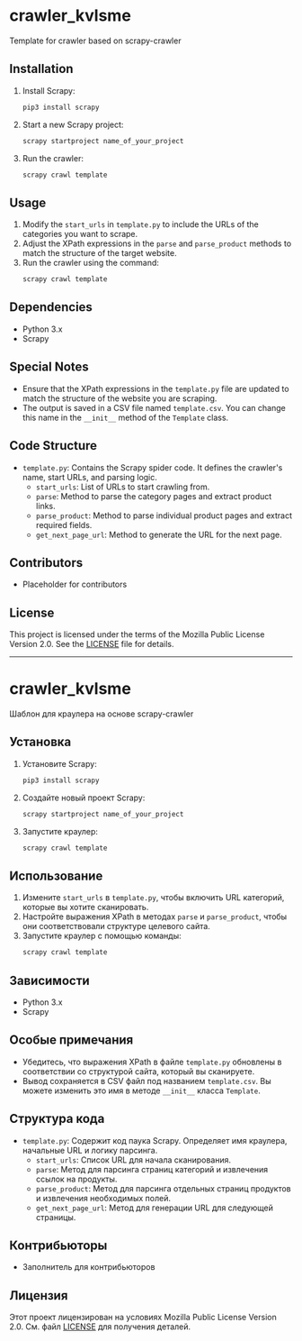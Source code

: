 # crawler_kvlsme

Template for crawler based on scrapy-crawler

## Installation

1. Install Scrapy:
    ```bash
    pip3 install scrapy
    ```

2. Start a new Scrapy project:
    ```bash
    scrapy startproject name_of_your_project
    ```

3. Run the crawler:
    ```bash
    scrapy crawl template
    ```

## Usage

1. Modify the `start_urls` in `template.py` to include the URLs of the categories you want to scrape.
2. Adjust the XPath expressions in the `parse` and `parse_product` methods to match the structure of the target website.
3. Run the crawler using the command:
    ```bash
    scrapy crawl template
    ```

## Dependencies

- Python 3.x
- Scrapy

## Special Notes

- Ensure that the XPath expressions in the `template.py` file are updated to match the structure of the website you are scraping.
- The output is saved in a CSV file named `template.csv`. You can change this name in the `__init__` method of the `Template` class.

## Code Structure

- `template.py`: Contains the Scrapy spider code. It defines the crawler's name, start URLs, and parsing logic.
    - `start_urls`: List of URLs to start crawling from.
    - `parse`: Method to parse the category pages and extract product links.
    - `parse_product`: Method to parse individual product pages and extract required fields.
    - `get_next_page_url`: Method to generate the URL for the next page.

## Contributors

- Placeholder for contributors

## License

This project is licensed under the terms of the Mozilla Public License Version 2.0. See the [LICENSE](LICENSE) file for details.

---

# crawler_kvlsme

Шаблон для краулера на основе scrapy-crawler

## Установка

1. Установите Scrapy:
    ```bash
    pip3 install scrapy
    ```

2. Создайте новый проект Scrapy:
    ```bash
    scrapy startproject name_of_your_project
    ```

3. Запустите краулер:
    ```bash
    scrapy crawl template
    ```

## Использование

1. Измените `start_urls` в `template.py`, чтобы включить URL категорий, которые вы хотите сканировать.
2. Настройте выражения XPath в методах `parse` и `parse_product`, чтобы они соответствовали структуре целевого сайта.
3. Запустите краулер с помощью команды:
    ```bash
    scrapy crawl template
    ```

## Зависимости

- Python 3.x
- Scrapy

## Особые примечания

- Убедитесь, что выражения XPath в файле `template.py` обновлены в соответствии со структурой сайта, который вы сканируете.
- Вывод сохраняется в CSV файл под названием `template.csv`. Вы можете изменить это имя в методе `__init__` класса `Template`.

## Структура кода

- `template.py`: Содержит код паука Scrapy. Определяет имя краулера, начальные URL и логику парсинга.
    - `start_urls`: Список URL для начала сканирования.
    - `parse`: Метод для парсинга страниц категорий и извлечения ссылок на продукты.
    - `parse_product`: Метод для парсинга отдельных страниц продуктов и извлечения необходимых полей.
    - `get_next_page_url`: Метод для генерации URL для следующей страницы.

## Контрибьюторы

- Заполнитель для контрибьюторов

## Лицензия

Этот проект лицензирован на условиях Mozilla Public License Version 2.0. См. файл [LICENSE](LICENSE) для получения деталей.
